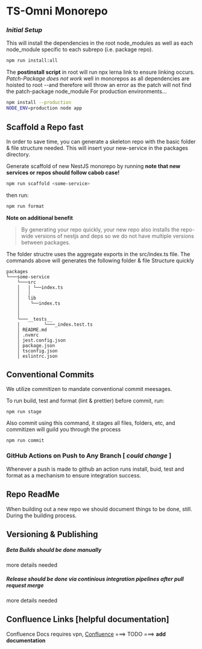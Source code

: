 # TS-Omni Monorepo

### _Initial Setup_

This will install the dependencies in the root node_modules as well as each node_module specific to each subrepo (i.e. package repo).

```sh
npm run install:all
```

The **postinstall script** in root will run npx lerna link to ensure linking occurs. _Patch-Package does not work_ well in monorepos as all dependencies are hoisted to root --and therefore will throw an error as the patch will not find the patch-package node_module
For production environments...

```sh
npm install --production
NODE_ENV=production node app
```

## Scaffold a Repo fast

In order to save time, you can generate a skeleton repo with the basic folder & file structure needed. This will insert your new-service in the packages directory.

Generate scaffold of new NestJS monorepo by running **note that new services or repos should follow cabob case!**

```sh
npm run scaffold <some-service>
```

then run:

```sh
npm run format
```

**Note on additional benefit**

> By generating your repo quickly,
> your new repo also installs the repo-wide versions of nestjs and deps
> so we do not have multiple versions between packages.

The folder structre uses the aggregate exports in the src/index.ts file.
The commands above will generates the following folder & file Structure quickly

```
packages
└───some-service
    └───src
    │   | └──index.ts
    │   │
    │   lib
    │    └──index.ts
    │
    │
    └───__tests__
    |         └───_index.test.ts
    │ README.md
    │ .nvmrc
    │ jest.config.json
    │ package.json
    │ tsconfig.json
    │ eslintrc.json
```

## Conventional Commits

We utilize commitizen to mandate conventional commit meesages.

To run build, test and format (lint & prettier) before commit, run:

```
npm run stage
```

Also commit using this command, it stages all files, folders, etc, and commitizen will guild you through the process

```
npm run commit
```

### GitHub Actions on Push to Any Branch [ *could change* ]

Whenever a push is made to github an action runs install, buid, test and format as a mechanism to ensure integration success.

## Repo ReadMe

When building out a new repo we should document things to be done, still. During the building process.

## Versioning & Publishing

##### Beta Builds should be done manually

more details needed

##### Release should be done via continious integration pipelines after pull request merge

more details needed

## Confluence Links [helpful documentation]

Confluence Docs requires vpn, [Confluence](https://confluence.techstyle.net)
===> TODO ===> **add documentation**

